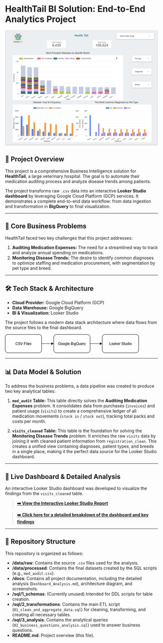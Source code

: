 # HealthTail BI Solution: End-to-End Analytics Project

![Dashboard Preview](docs/dashboard_preview.png)

## 📄 Project Overview

This project is a comprehensive Business Intelligence solution for **HealthTail**, a large veterinary hospital. The goal is to automate their medication auditing process and analyze disease trends among patients.

The project transforms raw `.csv` data into an interactive **Looker Studio dashboard** by leveraging Google Cloud Platform (GCP) services. It demonstrates a complete end-to-end data workflow: from data ingestion and transformation in **BigQuery** to final visualization.

---

## 🚀 Core Business Problems

HealthTail faced two key challenges that this project addresses:

1.  **Auditing Medication Expenses:** The need for a streamlined way to track and analyze annual spending on medications.
2.  **Monitoring Disease Trends:** The desire to identify common diagnoses to optimize staffing and medication procurement, with segmentation by pet type and breed.

---

## 🛠️ Tech Stack & Architecture

* **Cloud Provider:** Google Cloud Platform (GCP)
* **Data Warehouse:** Google BigQuery
* **BI & Visualization:** Looker Studio

The project follows a modern data stack architecture where data flows from the source files to the final dashboard.

![Architecture](docs/architecture.png)

---

## 📊 Data Model & Solution

To address the business problems, a data pipeline was created to produce two key analytical tables:

1.  **`med_audit` Table:** This table directly solves the **Auditing Medication Expenses** problem. It consolidates data from purchases (`invoices`) and patient usage (`visits`) to create a comprehensive ledger of all medication movements (`stock in` / `stock out`), tracking total packs and costs per month.

2.  **`visits_cleaned` Table:** This table is the foundation for solving the **Monitoring Disease Trends** problem. It enriches the raw `visits` data by joining it with cleaned patient information from `registration_clean`. This creates a unified view containing diagnoses, patient types, and breeds in a single place, making it the perfect data source for the Looker Studio dashboard.

---

## 🔗 Live Dashboard & Detailed Analysis

An interactive Looker Studio dashboard was developed to visualize the findings from the `visits_cleaned` table.

> **[➡️ View the Interactive Looker Studio Report](СЮДА_ВСТАВЬТЕ_ВАШУ_ССЫЛКУ)**

> **[➡️ Click here for a detailed breakdown of the dashboard and key findings](docs/Dashboard_Analysis.md)**

---

## 📂 Repository Structure

This repository is organized as follows:

* **/data/raw**: Contains the source `.csv` files used for the analysis.
* **/data/processed**: Contains the final datasets created by the SQL scripts (e.g., `med_audit.csv`).
* **/docs**: Contains all project documentation, including the detailed analysis (`Dashboard_Analysis.md`), architecture diagram, and screenshots.
* **/sql/1_schemas**: (Currently unused) Intended for DDL scripts for table creation.
* **/sql/2_transformations**: Contains the main ETL script (`01_clean_and_aggregate_data.sql`) for cleaning, transforming, and creating all necessary tables.
* **/sql/3_analysis**: Contains the analytical queries (`02_business_questions_analysis.sql`) used to answer business questions.
* **README.md**: Project overview (this file).
